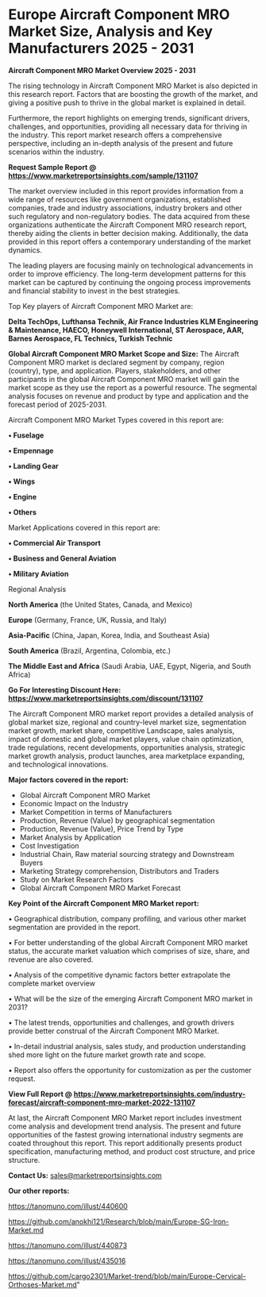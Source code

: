 # Europe Aircraft Component MRO Market Size, Analysis and Key Manufacturers 2025 - 2031

<Strong> Aircraft Component MRO Market Overview 2025 - 2031</strong>

The rising technology in Aircraft Component MRO Market is also depicted in this research report. Factors that are boosting the growth of the market, and giving a positive push to thrive in the global market is explained in detail.

Furthermore, the report highlights on emerging trends, significant drivers, challenges, and opportunities, providing all necessary data for thriving in the industry. This report market research offers a comprehensive perspective, including an in-depth analysis of the present and future scenarios within the industry.

<strong>Request Sample Report @ <a href=https://www.marketreportsinsights.com/sample/131107>https://www.marketreportsinsights.com/sample/131107</a></strong>

The market overview included in this report provides information from a wide range of resources like government organizations, established companies, trade and industry associations, industry brokers and other such regulatory and non-regulatory bodies. The data acquired from these organizations authenticate the Aircraft Component MRO research report, thereby aiding the clients in better decision making. Additionally, the data provided in this report offers a contemporary understanding of the market dynamics.

The leading players are focusing mainly on technological advancements in order to improve efficiency. The long-term development patterns for this market can be captured by continuing the ongoing process improvements and financial stability to invest in the best strategies.

Top Key players of Aircraft Component MRO Market are:

<strong>Delta TechOps, Lufthansa Technik, Air France Industries KLM Engineering & Maintenance, HAECO, Honeywell International, ST Aerospace, AAR, Barnes Aerospace, FL Technics, Turkish Technic</strong>

<strong><b>Global Aircraft Component MRO Market Scope and Size:</b></strong>
The Aircraft Component MRO market is declared segment by company, region (country), type, and application. Players, stakeholders, and other participants in the global Aircraft Component MRO market will gain the market scope as they use the report as a powerful resource. The segmental analysis focuses on revenue and product by type and application and the forecast period of 2025-2031.

Aircraft Component MRO Market Types covered in this report are:

<strong>• Fuselage

• Empennage

• Landing Gear

• Wings

• Engine

• Others</strong>

Market Applications covered in this report are:

<strong>• Commercial Air Transport

• Business and General Aviation

• Military Aviation</strong> 

Regional Analysis

<strong>North America</strong> (the United States, Canada, and Mexico)

<strong>Europe</strong> (Germany, France, UK, Russia, and Italy)

<strong>Asia-Pacific</strong> (China, Japan, Korea, India, and Southeast Asia)

<strong>South America</strong> (Brazil, Argentina, Colombia, etc.)

<strong>The Middle East and Africa</strong> (Saudi Arabia, UAE, Egypt, Nigeria, and South Africa)

<strong>Go For Interesting Discount Here: <a href=https://www.marketreportsinsights.com/discount/131107>https://www.marketreportsinsights.com/discount/131107</a></strong>

The Aircraft Component MRO market report provides a detailed analysis of global market size, regional and country-level market size, segmentation market growth, market share, competitive Landscape, sales analysis, impact of domestic and global market players, value chain optimization, trade regulations, recent developments, opportunities analysis, strategic market growth analysis, product launches, area marketplace expanding, and technological innovations.

<strong><b>Major factors covered in the report:</b></strong>
<ul>
  <li>Global Aircraft Component MRO Market </li>
  <li>Economic Impact on the Industry</li>
  <li>Market Competition in terms of Manufacturers</li>
  <li>Production, Revenue (Value) by geographical segmentation</li>
  <li>Production, Revenue (Value), Price Trend by Type</li>
  <li>Market Analysis by Application</li>
  <li>Cost Investigation</li>
  <li>Industrial Chain, Raw material sourcing strategy and Downstream Buyers</li>
  <li>Marketing Strategy comprehension, Distributors and Traders</li>
  <li>Study on Market Research Factors</li>
  <li>Global Aircraft Component MRO Market Forecast</li>
</ul>

<strong><b>Key Point of the Aircraft Component MRO Market report:</b></strong>

• Geographical distribution, company profiling, and various other market segmentation are provided in the report.

• For better understanding of the global Aircraft Component MRO market status, the accurate market valuation which comprises of size, share, and revenue are also covered.

• Analysis of the competitive dynamic factors better extrapolate the complete market overview

• What will be the size of the emerging Aircraft Component MRO market in 2031?

• The latest trends, opportunities and challenges, and growth drivers provide better construal of the Aircraft Component MRO Market.

• In-detail industrial analysis, sales study, and production understanding shed more light on the future market growth rate and scope.

• Report also offers the opportunity for customization as per the customer request.

<strong><b>View Full Report @ <a href=https://www.marketreportsinsights.com/industry-forecast/aircraft-component-mro-market-2022-131107>https://www.marketreportsinsights.com/industry-forecast/aircraft-component-mro-market-2022-131107</a></b></strong>


At last, the Aircraft Component MRO Market report includes investment come analysis and development trend analysis. The present and future opportunities of the fastest growing international industry segments are coated throughout this report. This report additionally presents product specification, manufacturing method, and product cost structure, and price structure.

<strong>Contact Us:</strong>
sales@marketreportsinsights.com

<strong>Our other reports:</strong>

<a href=https://tanomuno.com/illust/440600>https://tanomuno.com/illust/440600</a>

<a href=https://github.com/anokhi121/Research/blob/main/Europe-SG-Iron-Market.md>https://github.com/anokhi121/Research/blob/main/Europe-SG-Iron-Market.md</a>

<a href=https://tanomuno.com/illust/440873>https://tanomuno.com/illust/440873</a>

<a href=https://tanomuno.com/illust/435016>https://tanomuno.com/illust/435016</a>

<a href=https://github.com/cargo2301/Market-trend/blob/main/Europe-Cervical-Orthoses-Market.md>https://github.com/cargo2301/Market-trend/blob/main/Europe-Cervical-Orthoses-Market.md</a>"
